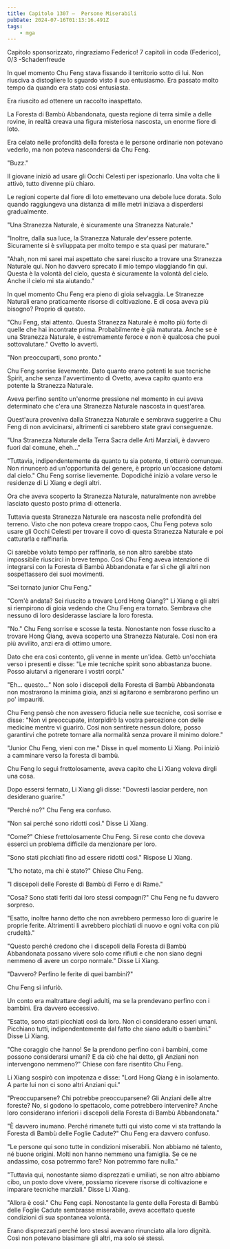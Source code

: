 ```yaml
---
title: Capitolo 1307 –  Persone Miserabili
pubDate: 2024-07-16T01:13:16.491Z
tags:
    - mga
---
```



Capitolo sponsorizzato, ringraziamo Federico!
7 capitoli in coda (Federico), 0/3
-Schadenfreude


In quel momento Chu Feng stava fissando il territorio sotto di lui. Non riusciva a distogliere lo sguardo visto il suo entusiasmo. Era passato molto tempo da quando era stato così entusiasta.


Era riuscito ad ottenere un raccolto inaspettato.


La Foresta di Bambù Abbandonata, questa regione di terra simile a delle rovine, in realtà creava una figura misteriosa nascosta, un enorme fiore di loto.


Era celato nelle profondità della foresta e le persone ordinarie non potevano vederlo, ma non poteva nascondersi da Chu Feng.


"Buzz."


Il giovane iniziò ad usare gli Occhi Celesti per ispezionarlo. Una volta che li attivò, tutto divenne più chiaro.


Le regioni coperte dal fiore di loto emettevano una debole luce dorata. Solo quando raggiungeva una distanza di mille metri iniziava a disperdersi gradualmente.


"Una Stranezza Naturale, è sicuramente una Stranezza Naturale."


"Inoltre, dalla sua luce, la Stranezza Naturale dev'essere potente. Sicuramente si è sviluppata per molto tempo e sta quasi per maturare."


"Ahah, non mi sarei mai aspettato che sarei riuscito a trovare una Stranezza Naturale qui. Non ho davvero sprecato il mio tempo viaggiando fin qui. Questa è la volontà del cielo, questa è sicuramente la volontà del cielo. Anche il cielo mi sta aiutando."


In quel momento Chu Feng era pieno di gioia selvaggia. Le Stranezze Naturali erano praticamente risorse di coltivazione. E di cosa aveva più bisogno? Proprio di questo.


"Chu Feng, stai attento. Questa Stranezza Naturale è molto più forte di quelle che hai incontrate prima. Probabilmente è già maturata. Anche se è una Stranezza Naturale, è estremamente feroce e non è qualcosa che puoi sottovalutare." Ovetto lo avvertì.


"Non preoccuparti, sono pronto."


Chu Feng sorrise lievemente. Dato quanto erano potenti le sue tecniche Spirit, anche senza l'avvertimento di Ovetto, aveva capito quanto era potente la Stranezza Naturale.


Aveva perfino sentito un'enorme pressione nel momento in cui aveva determinato che c'era una Stranezza Naturale nascosta in quest'area.


Quest'aura proveniva dalla Stranezza Naturale e sembrava suggerire a Chu Feng di non avvicinarsi, altrimenti ci sarebbero state gravi conseguenze.


"Una Stranezza Naturale della Terra Sacra delle Arti Marziali, è davvero fuori dal comune, eheh..."


"Tuttavia, indipendentemente da quanto tu sia potente, ti otterrò comunque. Non rinuncerò ad un'opportunità del genere, è proprio un'occasione datomi dal cielo." Chu Feng sorrise lievemente. Dopodiché iniziò a volare verso le residenze di Li Xiang e degli altri.


Ora che aveva scoperto la Stranezza Naturale, naturalmente non avrebbe lasciato questo posto prima di ottenerla.


Tuttavia questa Stranezza Naturale era nascosta nelle profondità del terreno. Visto che non poteva creare troppo caos, Chu Feng poteva solo usare gli Occhi Celesti per trovare il covo di questa Stranezza Naturale e poi catturarla e raffinarla.


Ci sarebbe voluto tempo per raffinarla, se non altro sarebbe stato impossibile riuscirci in breve tempo. Così Chu Feng aveva intenzione di integrarsi con la Foresta di Bambù Abbandonata e far sì che gli altri non sospettassero dei suoi movimenti.


"Sei tornato junior Chu Feng."


"Com'è andata? Sei riuscito a trovare Lord Hong Qiang?" Li Xiang e gli altri si riempirono di gioia vedendo che Chu Feng era tornato. Sembrava che nessuno di loro desiderasse lasciare la loro foresta.


"No." Chu Feng sorrise e scosse la testa. Nonostante non fosse riuscito a trovare Hong Qiang, aveva scoperto una Stranezza Naturale. Così non era più avvilito, anzi era di ottimo umore.


Dato che era così contento, gli venne in mente un'idea. Gettò un'occhiata verso i presenti e disse: "Le mie tecniche spirit sono abbastanza buone. Posso aiutarvi a rigenerare i vostri corpi."


"Eh... questo..." Non solo i discepoli della Foresta di Bambù Abbandonata non mostrarono la minima gioia, anzi si agitarono e sembrarono perfino un po' impauriti.


Chu Feng pensò che non avessero fiducia nelle sue tecniche, così sorrise e disse: "Non vi preoccupate, intorpidirò la vostra percezione con delle medicine mentre vi guarirò. Così non sentirete nessun dolore, posso garantirvi che potrete tornare alla normalità senza provare il minimo dolore."


"Junior Chu Feng, vieni con me." Disse in quel momento Li Xiang. Poi iniziò a camminare verso la foresta di bambù.


Chu Feng lo seguì frettolosamente, aveva capito che Li Xiang voleva dirgli una cosa.


Dopo essersi fermato, Li Xiang gli disse: "Dovresti lasciar perdere, non desiderano guarire."


"Perché no?" Chu Feng era confuso.


"Non sai perché sono ridotti così." Disse Li Xiang.


"Come?" Chiese frettolosamente Chu Feng. Si rese conto che doveva esserci un problema difficile da menzionare per loro.


"Sono stati picchiati fino ad essere ridotti così." Rispose Li Xiang.


"L'ho notato, ma chi è stato?" Chiese Chu Feng.


"I discepoli delle Foreste di Bambù di Ferro e di Rame."


"Cosa? Sono stati feriti dai loro stessi compagni?" Chu Feng ne fu davvero sorpreso.


"Esatto, inoltre hanno detto che non avrebbero permesso loro di guarire le proprie ferite. Altrimenti li avrebbero picchiati di nuovo e ogni volta con più crudeltà."


"Questo perché credono che i discepoli della Foresta di Bambù Abbandonata possano vivere solo come rifiuti e che non siano degni nemmeno di avere un corpo normale." Disse Li Xiang.


"Davvero? Perfino le ferite di quei bambini?"


Chu Feng si infuriò.


Un conto era maltrattare degli adulti, ma se la prendevano perfino con i bambini. Era davvero eccessivo.


"Esatto, sono stati picchiati così da loro. Non ci considerano esseri umani. Picchiano tutti, indipendentemente dal fatto che siano adulti o bambini." Disse Li Xiang.


"Che coraggio che hanno! Se la prendono perfino con i bambini, come possono considerarsi umani? E da ciò che hai detto, gli Anziani non intervengono nemmeno?" Chiese con fare risentito Chu Feng.


Li Xiang sospirò con impotenza e disse: "Lord Hong Qiang è in isolamento. A parte lui non ci sono altri Anziani qui."


"Preoccuparsene? Chi potrebbe preoccuparsene? Gli Anziani delle altre foreste? No, si godono lo spettacolo, come potrebbero intervenire? Anche loro considerano inferiori i discepoli della Foresta di Bambù Abbandonata."


"È davvero inumano. Perché rimanete tutti qui visto come vi sta trattando la Foresta di Bambù delle Foglie Cadute?" Chu Feng era davvero confuso.


"Le persone qui sono tutte in condizioni miserabili. Non abbiamo né talento, né buone origini. Molti non hanno nemmeno una famiglia. Se ce ne andassimo, cosa potremmo fare? Non potremmo fare nulla."


"Tuttavia qui, nonostante siamo disprezzati e umiliati, se non altro abbiamo cibo, un posto dove vivere, possiamo ricevere risorse di coltivazione e imparare tecniche marziali." Disse Li Xiang.


"Allora è così." Chu Feng capì. Nonostante la gente della Foresta di Bambù delle Foglie Cadute sembrasse miserabile, aveva accettato queste condizioni di sua spontanea volontà.


Erano disprezzati perché loro stessi avevano rinunciato alla loro dignità. Così non potevano biasimare gli altri, ma solo sé stessi.
                                


                                



